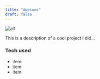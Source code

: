 ```yaml
---
title: "Awesome"
draft: false
---
```

![alt](//via.placeholder.com/640x150)

This is a description of a cool project I did...

### Tech used

* item
* item
* item
